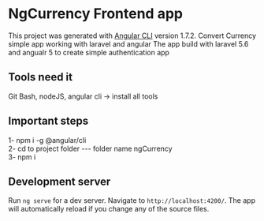 # NgCurrency Frontend app

This project was generated with [Angular CLI](https://github.com/angular/angular-cli) version 1.7.2.
Convert Currency simple app working with laravel and angular
The app build with laravel 5.6 and angualr 5 to create simple authentication app

## Tools need it

Git Bash, nodeJS, angular cli -> install all tools

## Important steps
1- npm i -g @angular/cli <br />
2- cd to project folder --- folder name ngCurrency <br />
3- npm i <br />


## Development server

Run `ng serve` for a dev server. Navigate to `http://localhost:4200/`. The app will automatically reload if you change any of the source files.
